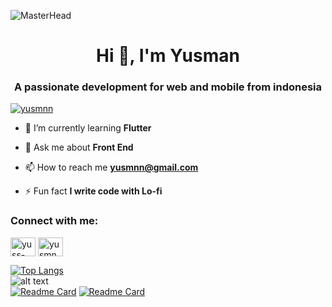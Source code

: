 ![MasterHead](https://1.bp.blogspot.com/-7A4WynwLsMw/XbBpCXG8fHI/AAAAAAAAMt4/uOa1bpLskYgrwGbllhSu2SDj_Mig8SXJQCLcBGAsYHQ/s1600/2000_600px.gif)

<h1 align="center">Hi 👋, I'm Yusman</h1>
<h3 align="center">A passionate development for web and mobile from indonesia</h3>

<p align="left"> <a href="https://twitter.com/yusmnn" target="blank"><img src="https://img.shields.io/twitter/follow/yusmnn?logo=twitter&style=for-the-badge" alt="yusmnn" /></a> </p>

- 🌱 I’m currently learning **Flutter**

- 💬 Ask me about **Front End**

- 📫 How to reach me **yusmnn@gmail.com**

- ⚡ Fun fact **I write code with Lo-fi**

<h3 align="left">Connect with me:</h3>
<p align="left">
<a href="https://codepen.io/yuss-mn" target="blank"><img align="center" src="https://raw.githubusercontent.com/rahuldkjain/github-profile-readme-generator/master/src/images/icons/Social/codepen.svg" alt="yuss-mn" height="30" width="40" /></a>
<a href="https://twitter.com/yusmnn" target="blank"><img align="center" src="https://raw.githubusercontent.com/rahuldkjain/github-profile-readme-generator/master/src/images/icons/Social/twitter.svg" alt="yusmnn" height="30" width="40" /></a>
</p>

[![Top Langs](https://github-readme-stats.vercel.app/api/top-langs/?username=yusmnn&layout=compact&theme=github_dark)](https://github.com/anuraghazra/github-readme-stats)
<br>
![alt text](https://github-readme-stats.vercel.app/api?username=yusmnn&show_icons=true&theme=github_dark)
<br>
[![Readme Card](https://github-readme-stats.vercel.app/api/pin/?username=yusmnn&repo=myHall&theme=github_dark)](https://github.com/yusmnn/myHall)
[![Readme Card](https://github-readme-stats.vercel.app/api/pin/?username=yusmnn&repo=myDoor&theme=github_dark)](https://github.com/yusmnn/myDoor)

